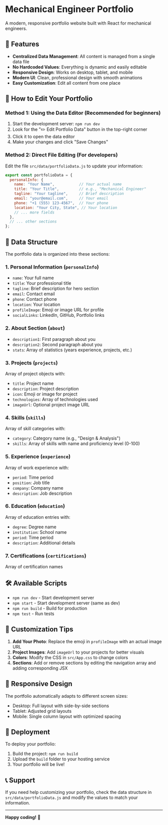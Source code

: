 # Mechanical Engineer Portfolio

A modern, responsive portfolio website built with React for mechanical engineers.

## 🚀 Features

- **Centralized Data Management**: All content is managed from a single data file
- **No Hardcoded Values**: Everything is dynamic and easily editable
- **Responsive Design**: Works on desktop, tablet, and mobile
- **Modern UI**: Clean, professional design with smooth animations
- **Easy Customization**: Edit all content from one place

## 📝 How to Edit Your Portfolio

### Method 1: Using the Data Editor (Recommended for beginners)
1. Start the development server: `npm run dev`
2. Look for the "✏️ Edit Portfolio Data" button in the top-right corner
3. Click it to open the data editor
4. Make your changes and click "Save Changes"

### Method 2: Direct File Editing (For developers)
Edit the file `src/data/portfolioData.js` to update your information:

```javascript
export const portfolioData = {
  personalInfo: {
    name: "Your Name",           // Your actual name
    title: "Your Title",         // e.g., "Mechanical Engineer"
    tagline: "Your tagline",     // Brief description
    email: "your@email.com",     // Your email
    phone: "+1 (555) 123-4567",  // Your phone
    location: "Your City, State", // Your location
    // ... more fields
  },
  // ... other sections
};
```

## 📁 Data Structure

The portfolio data is organized into these sections:

### 1. Personal Information (`personalInfo`)
- `name`: Your full name
- `title`: Your professional title
- `tagline`: Brief description for hero section
- `email`: Contact email
- `phone`: Contact phone
- `location`: Your location
- `profileImage`: Emoji or image URL for profile
- `socialLinks`: LinkedIn, GitHub, Portfolio links

### 2. About Section (`about`)
- `description1`: First paragraph about you
- `description2`: Second paragraph about you
- `stats`: Array of statistics (years experience, projects, etc.)

### 3. Projects (`projects`)
Array of project objects with:
- `title`: Project name
- `description`: Project description
- `icon`: Emoji or image for project
- `technologies`: Array of technologies used
- `imageUrl`: Optional project image URL

### 4. Skills (`skills`)
Array of skill categories with:
- `category`: Category name (e.g., "Design & Analysis")
- `skills`: Array of skills with name and proficiency level (0-100)

### 5. Experience (`experience`)
Array of work experience with:
- `period`: Time period
- `position`: Job title
- `company`: Company name
- `description`: Job description

### 6. Education (`education`)
Array of education entries with:
- `degree`: Degree name
- `institution`: School name
- `period`: Time period
- `description`: Additional details

### 7. Certifications (`certifications`)
Array of certification names

## 🛠️ Available Scripts

- `npm run dev` - Start development server
- `npm start` - Start development server (same as dev)
- `npm run build` - Build for production
- `npm test` - Run tests

## 🎨 Customization Tips

1. **Add Your Photo**: Replace the emoji in `profileImage` with an actual image URL
2. **Project Images**: Add `imageUrl` to your projects for better visuals
3. **Colors**: Modify the CSS in `src/App.css` to change colors
4. **Sections**: Add or remove sections by editing the navigation array and adding corresponding JSX

## 📱 Responsive Design

The portfolio automatically adapts to different screen sizes:
- Desktop: Full layout with side-by-side sections
- Tablet: Adjusted grid layouts
- Mobile: Single column layout with optimized spacing

## 🚀 Deployment

To deploy your portfolio:

1. Build the project: `npm run build`
2. Upload the `build` folder to your hosting service
3. Your portfolio will be live!

## 📞 Support

If you need help customizing your portfolio, check the data structure in `src/data/portfolioData.js` and modify the values to match your information.

---

**Happy coding!** 🎉